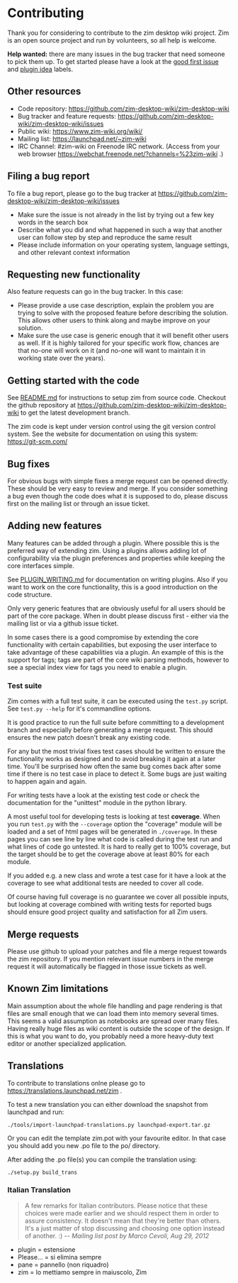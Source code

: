 Contributing
============

Thank you for considering to contribute to the zim desktop wiki project. Zim
is an open source project and run by volunteers, so all help is welcome.


**Help wanted:** there are many issues in the bug tracker that need someone to pick
them up. To get started please have a look at the
[good first issue](https://github.com/zim-desktop-wiki/zim-desktop-wiki/labels/good%20first%20issue)
and
[plugin idea](https://github.com/zim-desktop-wiki/zim-desktop-wiki/labels/plugin%20idea) labels.


## Other resources
* Code repository:
  https://github.com/zim-desktop-wiki/zim-desktop-wiki
* Bug tracker and feature requests:
  https://github.com/zim-desktop-wiki/zim-desktop-wiki/issues
* Public wiki:
  https://www.zim-wiki.org/wiki/
* Mailing list:
  https://launchpad.net/~zim-wiki
* IRC Channel:
  #zim-wiki on Freenode IRC network. (Access from your web browser https://webchat.freenode.net/?channels=%23zim-wiki .)


## Filing a bug report
To file a bug report, please go to the bug tracker at
https://github.com/zim-desktop-wiki/zim-desktop-wiki/issues

* Make sure the issue is not already in the list by trying out a few key words
  in the search box
* Describe what you did and what happened in such a way that another user can
  follow step by step and reproduce the same result
* Please include information on your operating system, language settings, and
  other relevant context information

## Requesting new functionality
Also feature requests can go in the bug tracker. In this case:

* Please provide a use case description, explain the problem you are trying to
  solve with the proposed feature before describing the solution. This allows
  other users to think along and maybe improve on your solution.
* Make sure the use case is generic enough that it will benefit other users
  as well. If it is highly tailored for your specific work flow, chances are
  that no-one will work on it (and no-one will want to maintain it in working
  state over the years).


## Getting started with the code

See [README.md](./README.md) for instructions to setup zim from source code. Checkout
the github repository at https://github.com/zim-desktop-wiki/zim-desktop-wiki
to get the latest development branch.

The zim code is kept under version control using the git version control system.
See the website for documentation on using this system: https://git-scm.com/


## Bug fixes
For obvious bugs with simple fixes a merge request can be opened directly.
These should be very easy to review and merge. If you consider something a bug
even though the code does what it is supposed to do, please discuss first on
the mailing list or through an issue ticket.


## Adding new features
Many features can be added through a plugin. Where possible this is the
preferred way of extending zim. Using a plugins allows adding lot of
configurability via the plugin preferences and properties while keeping the
core interfaces simple.

See [PLUGIN_WRITING.md](./PLUGIN_WRITING.md) for documentation on writing plugins. Also if you want
to work on the core functionality, this is a good introduction on the code
structure.

Only very generic features that are obviously useful for all users should be
part of the core package. When in doubt please discuss first - either via the
mailing list or via a github issue ticket.

In some cases there is a good compromise by extending the core functionality
with certain capabilities, but exposing the user interface to take advantage of
these capabilities via a plugin. An example of this is the support for tags;
tags are part of the core wiki parsing methods, however to see a special index
view for tags you need to enable a plugin.

### Test suite

Zim comes with a full test suite, it can be executed using the `test.py`
script. See `test.py --help` for it's commandline options.

It is good practice to run the full suite before committing to a development
branch and especially before generating a merge request. This should ensures the
new patch doesn't break any existing code.

For any but the most trivial fixes test cases should be written to ensure the
functionality works as designed and to avoid breaking it again at a later time.
You'll be surprised how often the same bug comes back after some time if there is
no test case in place to detect it. Some bugs are just waiting to happen
again and again.

For writing tests have a look at the existing test code or check the
documentation for the "unittest" module in the python library.

A most useful tool for developing tests is looking at test **coverage**. When
you run `test.py` with the `--coverage` option the "coverage" module
will be loaded and a set of html pages will be generated in `./coverage`. In
these pages you can see line by line what code is called during the test run and
what lines of code go untested. It is hard to really get to 100% coverage, but
the target should be to get the coverage above at least 80% for each module.

If you added e.g. a new class and wrote a test case for it have a look at the
coverage to see what additional tests are needed to cover all code.

Of course having full coverage is no guarantee we cover all possible inputs, but
looking at coverage combined with writing tests for reported bugs should ensure
good project quality and satisfaction for all Zim users.


## Merge requests
Please use github to upload your patches and file a merge request towards the
zim repository. If you mention relevant issue numbers in the merge request it
will automatically be flagged in those issue tickets as well.

## Known Zim limitations
Main assumption about the whole file handling and page rendering is that files
are small enough that we can load them into memory several times. This seems a
valid assumption as notebooks are spread over many files. Having really huge
files as wiki content is outside the scope of the design. If this is what you want
to do, you probably need a more heavy-duty text editor or another specialized
application.


## Translations

To contribute to translations onlne please go to https://translations.launchpad.net/zim .

To test a new translation you can either download the snapshot from launchpad and run:

    ./tools/import-launchpad-translations.py launchpad-export.tar.gz


Or you can edit the template zim.pot with your favourite editor. In that case you should add you new .po file to the po/ directory.

After adding the .po file(s) you can compile the translation using:

    ./setup.py build_trans


### Italian Translation

> A few remarks for Italian contributors. Please notice that these choices were
made earlier and we should respect them in order to assure consistency. It
doesn't mean that they're better than others. It's a just matter of stop
discussing and choosing one option instead of another. :)
-- *Mailing list post by  Marco Cevoli, Aug 29, 2012*

* plugin = estensione
* Please... = si elimina sempre
* pane = pannello (non riquadro)
* zim = lo mettiamo sempre in maiuscolo, Zim
